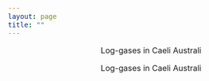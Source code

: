 ```yaml
---
layout: page
title: ""
---
```


<style type="text/css">
  body{
  font-size: 12pt;
}
</style>

<p style="text-align: center;">Log-gases in Caeli Australi</p>

<p style="text-align: center;">Log-gases in Caeli Australi</p>
